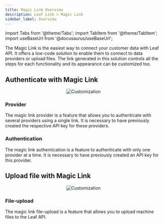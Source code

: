 ```yaml
---
title: Magic Link Overview
description: Leaf Link > Magic Link
sidebar_label: Overview
---
```


import Tabs from '@theme/Tabs';
import TabItem from '@theme/TabItem';
import useBaseUrl from '@docusaurus/useBaseUrl';

The Magic Link is the easiest way to connect your customer data with Leaf API. It offers a low-code solution to enable them to connect to data providers or upload files. The link generated in this solution controls all the steps for each functionality and its appearance can be customized too.

## Authenticate with Magic Link

<p align="center">
    <img alt="Customization" src={useBaseUrl('img/magic_link_flow.png')} />
</p>

### Provider

The magic link provider is a feature that allows you to authenticate with several providers using a single link. It is necessary to have previously created the respective API key for these providers.

### Authentication

The magic link authentication is a feature to authenticate with only one provider at a time. It is necessary to have previously created an API key for this provider.

## Upload file with Magic Link

<p align="center">
    <img alt="Customization" src={useBaseUrl('img/file_upload_flow.jpg')} />
</p>

### File-upload

The magic link file-upload is a feature that allows you to upload machine files to the Leaf API.

